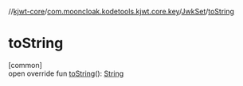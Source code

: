 //[kjwt-core](../../../index.md)/[com.mooncloak.kodetools.kjwt.core.key](../index.md)/[JwkSet](index.md)/[toString](to-string.md)

# toString

[common]\
open override fun [toString](to-string.md)(): [String](https://kotlinlang.org/api/latest/jvm/stdlib/kotlin/-string/index.html)

